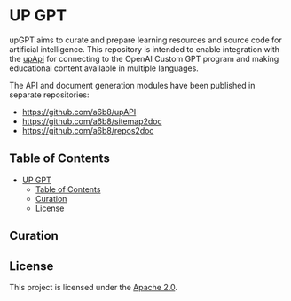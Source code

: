# UP GPT

upGPT aims to curate and prepare learning resources and source code for artificial intelligence. This repository is intended to enable integration with the [upApi](https://github.com/a6b8/upAPI) for connecting to the OpenAI Custom GPT program and making educational content available in multiple languages.

The API and document generation modules have been published in separate repositories:

- https://github.com/a6b8/upAPI
- https://github.com/a6b8/sitemap2doc
- https://github.com/a6b8/repos2doc


## Table of Contents

- [UP GPT](#up-gpt)
  - [Table of Contents](#table-of-contents)
  - [Curation](#curation)
  - [License](#license)

## Curation










## License

This project is licensed under the [Apache 2.0](LICENSE).